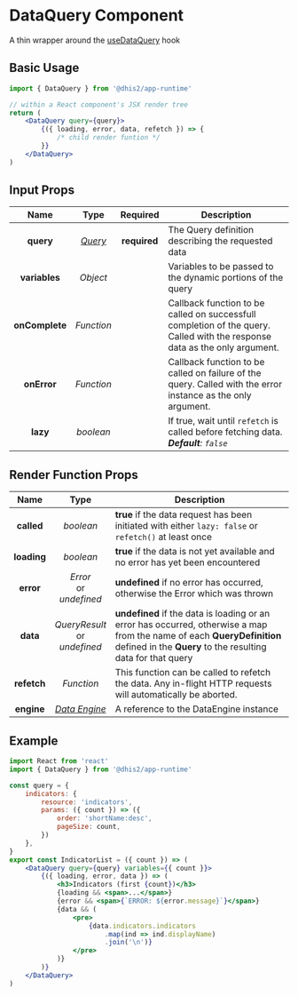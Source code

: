 # DataQuery Component

A thin wrapper around the [useDataQuery](hooks/useDataQuery.md) hook

## Basic Usage

```jsx
import { DataQuery } from '@dhis2/app-runtime'

// within a React component's JSX render tree
return (
    <DataQuery query={query}>
        {({ loading, error, data, refetch }) => {
            /* child render funtion */
        }}
    </DataQuery>
)
```

## Input Props

|      Name      |           Type            |   Required   | Description                                                                                                                |
| :------------: | :-----------------------: | :----------: | -------------------------------------------------------------------------------------------------------------------------- |
|   **query**    | [_Query_](types/Query.md) | **required** | The Query definition describing the requested data                                                                         |
| **variables**  |         _Object_          |              | Variables to be passed to the dynamic portions of the query                                                                |
| **onComplete** |        _Function_         |              | Callback function to be called on successfull completion of the query. Called with the response data as the only argument. |
|  **onError**   |        _Function_         |              | Callback function to be called on failure of the query. Called with the error instance as the only argument.               |
|    **lazy**    |         _boolean_         |              | If true, wait until `refetch` is called before fetching data.<br/>_**Default**: `false`_                                   |

## Render Function Props

|    Name     |                 Type                 | Description                                                                                                                                                                            |
| :---------: | :----------------------------------: | -------------------------------------------------------------------------------------------------------------------------------------------------------------------------------------- |
| **called**  |              _boolean_               | **true** if the data request has been initiated with either `lazy: false` or `refetch()` at least once                                                                                 |
| **loading** |              _boolean_               | **true** if the data is not yet available and no error has yet been encountered                                                                                                        |
|  **error**  |    _Error_<br/>or<br/>_undefined_    | **undefined** if no error has occurred, otherwise the Error which was thrown                                                                                                           |
|  **data**   | _QueryResult_<br/>or<br/>_undefined_ | **undefined** if the data is loading or an error has occurred, otherwise a map from the name of each **QueryDefinition** defined in the **Query** to the resulting data for that query |
| **refetch** |              _Function_              | This function can be called to refetch the data. Any in-flight HTTP requests will automatically be aborted.                                                                            |
| **engine**  | [_Data Engine_](advanced/DataEngine) | A reference to the DataEngine instance                                                                                                                                                 |

## Example

```jsx
import React from 'react'
import { DataQuery } from '@dhis2/app-runtime'

const query = {
    indicators: {
        resource: 'indicators',
        params: ({ count }) => ({
            order: 'shortName:desc',
            pageSize: count,
        })
    },
}
export const IndicatorList = ({ count }) => (
    <DataQuery query={query} variables={{ count }}>
        {({ loading, error, data }) => (
            <h3>Indicators (first {count})</h3>
            {loading && <span>...</span>}
            {error && <span>{`ERROR: ${error.message}`}</span>}
            {data && (
                <pre>
                    {data.indicators.indicators
                        .map(ind => ind.displayName)
                        .join('\n')}
                </pre>
            )}
        )}
    </DataQuery>
)
```
